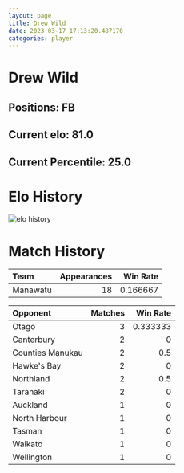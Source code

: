 ```yaml
---  
layout: page  
title: Drew Wild  
date: 2023-03-17 17:13:20.487170  
categories: player  
---
```

# Drew Wild

## Positions: FB

## Current elo: 81.0

## Current Percentile: 25.0

# Elo History


![elo history](history_DrewWild.png)
# Match History


| Team     |   Appearances |   Win Rate |
|:---------|--------------:|-----------:|
| Manawatu |            18 |   0.166667 |

| Opponent         |   Matches |   Win Rate |
|:-----------------|----------:|-----------:|
| Otago            |         3 |   0.333333 |
| Canterbury       |         2 |   0        |
| Counties Manukau |         2 |   0.5      |
| Hawke's Bay      |         2 |   0        |
| Northland        |         2 |   0.5      |
| Taranaki         |         2 |   0        |
| Auckland         |         1 |   0        |
| North Harbour    |         1 |   0        |
| Tasman           |         1 |   0        |
| Waikato          |         1 |   0        |
| Wellington       |         1 |   0        |